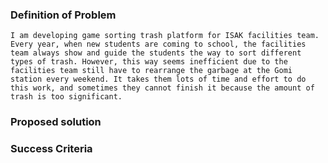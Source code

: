 
  ### Definition of Problem
    
    I am developing game sorting trash platform for ISAK facilities team. Every year, when new students are coming to school, the facilities team always show and guide the students the way to sort different types of trash. However, this way seems inefficient due to the facilities team still have to rearrange the garbage at the Gomi station every weekend. It takes them lots of time and effort to do this work, and sometimes they cannot finish it because the amount of trash is too significant.  
    
  ### Proposed solution
  ### Success Criteria
